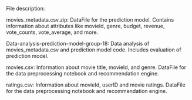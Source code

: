 File description:

movies_metadata.csv.zip: DataFile for the prediction model. Contains information about attributes like movieId, genre, budget, revenue, vote_counts, vote_average, and more.

Data-analysis-prediction-model-group-18: Data analysis of movies_metadata.csv and prediction model code. Includes evaluation of prediction model.

movies.csv: Information about movie title, movieId, and genre. DataFile for the data preprocessing notebook and recommendation engine.

ratings.csv: Information about movieId, userID and movie ratings. DataFile for the data preprocessing notebook and recommendation engine.
